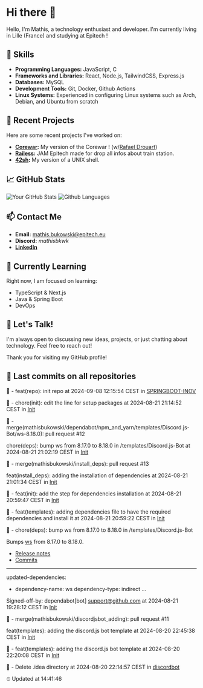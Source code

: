 # Hi there 👋

Hello, I'm Mathis, a technology enthusiast and developer. 
I'm currently living in Lille (France) and studying at Epitech !

## 🌟 Skills
- **Programming Languages:** JavaScript, C
- **Frameworks and Libraries:** React, Node.js, TailwindCSS, Express.js
- **Databases:** MySQL
- **Development Tools:** Git, Docker, Github Actions
- **Linux Systems:** Experienced in configuring Linux systems such as Arch, Debian, and Ubuntu from scratch

## 🔭 Recent Projects
Here are some recent projects I've worked on:
- **[Corewar](https://github.com/mathisbukowski/Corewar):** My version of the Corewar ! (w/[Rafael Drouart](https://github.com/rafaeldrouart))
- **[Railess](https://github.com/mathisbukowski/Railess):** JAM Epitech made for drop all infos about train station.
- **[42sh](https://github.com/mathisbukowski/42sh):** My version of a UNIX shell.

## 📈 GitHub Stats
![Your GitHub Stats](https://github-readme-stats.vercel.app/api?username=mathisbukowski&show_icons=true&theme=radical&v=1)
![Github Languages](https://github-readme-stats.vercel.app/api/top-langs?username=mathisbukowski&layout=compact&show_icons=true&theme=radical&v=1)


## 📫 Contact Me
- **Email:** [mathis.bukowski@epitech.eu](mailto:mathis.bukowski@epitech.eu)
- **Discord:** _mathisbkwk_
- **[LinkedIn](https://www.linkedin.com/in/mathisbukowski/)**

## 🌱 Currently Learning
Right now, I am focused on learning:
- TypeScript & Next.js
- Java & Spring Boot
- DevOps

## 💬 Let's Talk!
I'm always open to discussing new ideas, projects, or just chatting about technology. Feel free to reach out!

Thank you for visiting my GitHub profile!


## 🚦 Last commits on all repositories


🔸 - feat(repo): init repo at 2024-09-08 12:15:54 CEST in [SPRINGBOOT-INOV](https://github.com/mathisbukowski/SPRINGBOOT-INOV)

🔸 - chore(init): edit the line for setup packages at 2024-08-21 21:14:52 CEST in [Init](https://github.com/mathisbukowski/Init)

🔸 - merge(mathisbukowski/dependabot/npm_and_yarn/templates/Discord.js-Bot/ws-8.18.0): pull request #12

chore(deps): bump ws from 8.17.0 to 8.18.0 in /templates/Discord.js-Bot at 2024-08-21 21:02:19 CEST in [Init](https://github.com/mathisbukowski/Init)

🔸 - merge(mathisbukowski/install_deps): pull request #13

feat(install_deps): adding the installation of dependencies at 2024-08-21 21:01:34 CEST in [Init](https://github.com/mathisbukowski/Init)

🔸 - feat(init): add the step for dependencies installation at 2024-08-21 20:59:47 CEST in [Init](https://github.com/mathisbukowski/Init)

🔸 - feat(templates): adding dependencies file to have the required dependencies and install it at 2024-08-21 20:59:22 CEST in [Init](https://github.com/mathisbukowski/Init)

🔸 - chore(deps): bump ws from 8.17.0 to 8.18.0 in /templates/Discord.js-Bot

Bumps [ws](https://github.com/websockets/ws) from 8.17.0 to 8.18.0.
- [Release notes](https://github.com/websockets/ws/releases)
- [Commits](https://github.com/websockets/ws/compare/8.17.0...8.18.0)

---
updated-dependencies:
- dependency-name: ws
  dependency-type: indirect
...

Signed-off-by: dependabot[bot] <support@github.com> at 2024-08-21 19:28:12 CEST in [Init](https://github.com/mathisbukowski/Init)

🔸 - merge(mathisbukowski/discordjsbot_adding): pull request #11

feat(templates): adding the discord.js bot template at 2024-08-20 22:45:38 CEST in [Init](https://github.com/mathisbukowski/Init)

🔸 - feat(templates): adding the discord.js bot template at 2024-08-20 22:20:08 CEST in [Init](https://github.com/mathisbukowski/Init)

🔸 - Delete .idea directory at 2024-08-20 22:14:57 CEST in [discordbot](https://github.com/mathisbukowski/discordbot)


⏲ Updated at 14:41:46